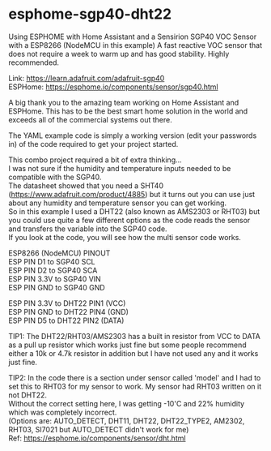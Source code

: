 # esphome-sgp40-dht22
  
Using ESPHOME with Home Assistant and a Sensirion SGP40 VOC Sensor with a ESP8266 (NodeMCU in this example)
A fast reactive VOC sensor that does not require a week to warm up and has good stability. Highly recommended.  
  
Link: https://learn.adafruit.com/adafruit-sgp40  
ESPHome: https://esphome.io/components/sensor/sgp40.html  
  
A big thank you to the amazing team working on Home Assistant and ESPHome. This has to be the best smart home solution in the world and exceeds all of the commercial systems out there.  
  
The YAML example code is simply a working version (edit your passwords in) of the code required to get your project started.  
  
This combo project required a bit of extra thinking...  
I was not sure if the humidity and temperature inputs needed to be compatible with the SGP40.  
The datasheet showed that you need a SHT40 (https://www.adafruit.com/product/4885) but it turns out you can use just about any humidity and temperature sensor you can get working.  
So in this example I used a DHT22 (also known as AMS2303 or RHT03) but you could use quite a few different options as the code reads the sensor and transfers the variable into the SGP40 code.  
If you look at the code, you will see how the multi sensor code works.  

ESP8266 (NodeMCU) PINOUT  
ESP PIN D1 to SGP40 SCL  
ESP PIN D2 to SGP40 SCA  
ESP PIN 3.3V to SGP40 VIN  
ESP PIN GND to SGP40 GND  
  
ESP PIN 3.3V to DHT22 PIN1 (VCC)  
ESP PIN GND to DHT22 PIN4 (GND)  
ESP PIN D5 to DHT22 PIN2 (DATA)  

TIP1: The DHT22/RHT03/AMS2303 has a built in resistor from VCC to DATA as a pull up resistor which works just fine but some people recommend either a 10k or 4.7k resistor in addition but I have not used any and it works just fine.  
  
TIP2: In the code there is a section under sensor called 'model' and I had to set this to RHT03 for my sensor to work. My sensor had RHT03 written on it not DHT22.  
Without the correct setting here, I was getting -10'C and 22% humidity which was completely incorrect.  
(Options are: AUTO_DETECT, DHT11, DHT22, DHT22_TYPE2, AM2302, RHT03, SI7021 but AUTO_DETECT didn't work for me)  
Ref: https://esphome.io/components/sensor/dht.html

  
